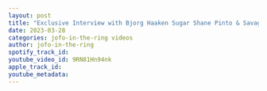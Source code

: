 ```yaml
---
layout: post
title: "Exclusive Interview with Bjorg Haaken Sugar Shane Pinto & Savage Paulson ahead of Sunday Showcase 22"
date: 2023-03-28
categories: jofo-in-the-ring videos
author: jofo-in-the-ring
spotify_track_id: 
youtube_video_id: 9RN81Hn94nk
apple_track_id: 
youtube_metadata: 
---
```

